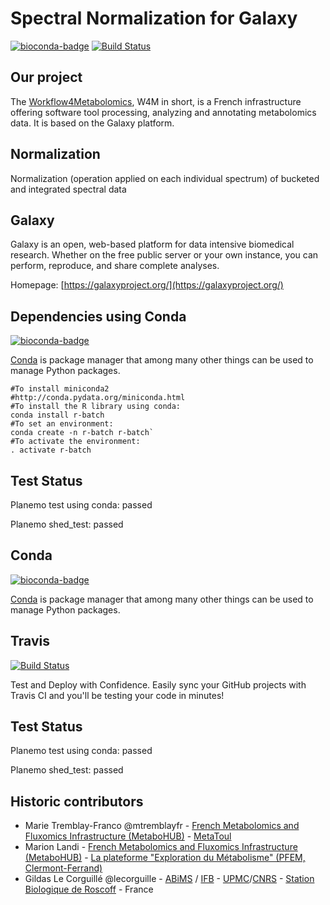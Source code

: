 Spectral Normalization for Galaxy
=================================

[![bioconda-badge](https://img.shields.io/badge/install%20with-bioconda-brightgreen.svg?style=flat-square)](http://bioconda.github.io) [![Build Status](https://travis-ci.org/workflow4metabolomics/nmr_normalization.svg?branch=master)](https://travis-ci.org/workflow4metabolomics/spectral_normalization)

Our project
-----------
The [Workflow4Metabolomics](http://workflow4metabolomics.org), W4M in short, is a French infrastructure offering software tool processing, analyzing and annotating metabolomics data. It is based on the Galaxy platform.


Normalization
-------------

Normalization (operation applied on each individual spectrum) of bucketed and integrated spectral data


Galaxy
------
Galaxy is an open, web-based platform for data intensive biomedical research. Whether on the free public server or your own instance, you can perform, reproduce, and share complete analyses.

Homepage: [https://galaxyproject.org/](https://galaxyproject.org/)


Dependencies using Conda
------------------------
[![bioconda-badge](https://img.shields.io/badge/install%20with-bioconda-brightgreen.svg?style=flat-square)](http://bioconda.github.io)

[Conda](http://conda.pydata.org/) is package manager that among many other things can be used to manage Python packages.

```
#To install miniconda2
#http://conda.pydata.org/miniconda.html
#To install the R library using conda:
conda install r-batch
#To set an environment:
conda create -n r-batch r-batch`
#To activate the environment:
. activate r-batch
```

Test Status
-----------

Planemo test using conda: passed

Planemo shed_test: passed


Conda
-----
[![bioconda-badge](https://img.shields.io/badge/install%20with-bioconda-brightgreen.svg?style=flat-square)](http://bioconda.github.io)

[Conda](http://conda.pydata.org/) is package manager that among many other things can be used to manage Python packages.

Travis
------
[![Build Status](https://travis-ci.org/workflow4metabolomics/nmr_normalization.svg?branch=master)](https://travis-ci.org/workflow4metabolomics/spectral_normalization)

Test and Deploy with Confidence. Easily sync your GitHub projects with Travis CI and you'll be testing your code in minutes!

Test Status
-----------

Planemo test using conda: passed

Planemo shed_test: passed


Historic contributors
---------------------
 - Marie Tremblay-Franco @mtremblayfr - [French Metabolomics and Fluxomics Infrastructure (MetaboHUB)](http://www.metabohub.fr/en) - [MetaToul](http://www.metatoul.fr/)
 - Marion Landi - [French Metabolomics and Fluxomics Infrastructure (MetaboHUB)](http://www.metabohub.fr/en) - [La plateforme "Exploration du Métabolisme" (PFEM, Clermont-Ferrand)](http://www6.clermont.inra.fr/plateforme_exploration_metabolisme)
 - Gildas Le Corguillé @lecorguille - [ABiMS](http://abims.sb-roscoff.fr/) / [IFB](http://www.france-bioinformatique.fr/) - [UPMC](www.upmc.fr)/[CNRS](www.cnrs.fr) - [Station Biologique de Roscoff](http://www.sb-roscoff.fr/) - France
